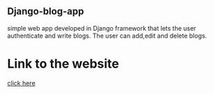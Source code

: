 ## Django-blog-app

simple web app developed in Django framework that lets the user authenticate and write blogs. The user can add,edit and delete blogs.

# Link to the website
[click here](http://shivam1234567.pythonanywhere.com/)
